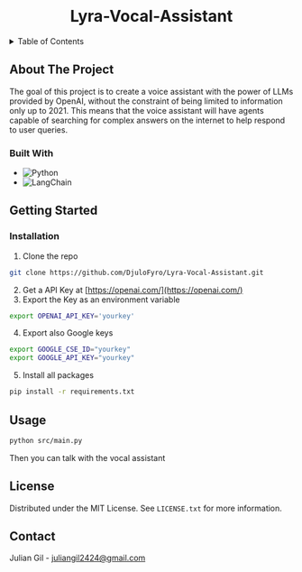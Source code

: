<!-- PROJECT LOGO -->
<br />
<div align="center">
  <!--<a href="https://github.com/othneildrew/Best-README-Template">
    <img src="images/logo.png" alt="Logo" width="80" height="80">
  </a>-->

  <h1 align="center">Lyra-Vocal-Assistant</h1>
</div>


<!-- TABLE OF CONTENTS -->
<details>
  <summary>Table of Contents</summary>
  <ol>
    <li>
      <a href="#about-the-project">About The Project</a>
      <ul>
        <li><a href="#built-with">Built With</a></li>
      </ul>
    </li>
    <li>
      <a href="#getting-started">Getting Started</a>
      <ul>
        <li><a href="#prerequisites">Prerequisites</a></li>
        <li><a href="#installation">Installation</a></li>
      </ul>
    </li>
    <li><a href="#usage">Usage</a></li>
    <li><a href="#license">License</a></li>
    <li><a href="#contact">Contact</a></li>
  </ol>
</details>



<!-- ABOUT THE PROJECT -->
## About The Project


The goal of this project is to create a voice assistant with the power of LLMs provided by OpenAI, without the constraint of being limited to information only up to 2021. This means that the voice assistant will have agents capable of searching for complex answers on the internet to help respond to user queries.




### Built With

* ![Python][Python.js]
* ![LangChain][LangChain.js]





<!-- GETTING STARTED -->
## Getting Started

### Installation

1. Clone the repo
```sh
git clone https://github.com/DjuloFyro/Lyra-Vocal-Assistant.git
```
2. Get a API Key at [https://openai.com/](https://openai.com/)
3. Export the Key as an environment variable
```sh
export OPENAI_API_KEY='yourkey'
```
4. Export also Google keys
  ```sh
export GOOGLE_CSE_ID="yourkey"
export GOOGLE_API_KEY="yourkey"
```
5. Install all packages
```sh
pip install -r requirements.txt
```


<!-- USAGE EXAMPLES -->
## Usage

```sh
python src/main.py
```
Then you can talk with the vocal assistant


<!-- LICENSE -->
## License

Distributed under the MIT License. See `LICENSE.txt` for more information.




<!-- CONTACT -->
## Contact

Julian Gil - juliangil2424@gmail.com




<!-- MARKDOWN LINKS & IMAGES -->
[Python.js]: https://img.shields.io/badge/Python-20232A?style=for-the-badge&logo=python&logoColor=61DAFB
[LangChain.js]: https://img.shields.io/badge/LangChain-35495E?style=for-the-badge&logo=langchain&logoColor=4FC08D
